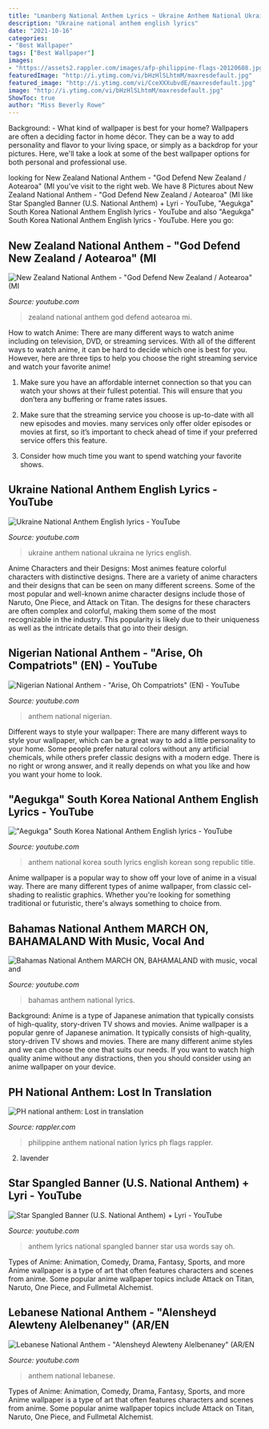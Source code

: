 ```yaml
---
title: "Lmanberg National Anthem Lyrics ~ Ukraine Anthem National Ukraina Ne Lyrics English"
description: "Ukraine national anthem english lyrics"
date: "2021-10-16"
categories:
- "Best Wallpaper"
tags: ["Best Wallpaper"]
images:
- "https://assets2.rappler.com/images/afp-philippine-flags-20120608.jpg"
featuredImage: "http://i.ytimg.com/vi/bHzHlSLhtmM/maxresdefault.jpg"
featured_image: "http://i.ytimg.com/vi/CceXXXubvdE/maxresdefault.jpg"
image: "http://i.ytimg.com/vi/bHzHlSLhtmM/maxresdefault.jpg"
ShowToc: true
author: "Miss Beverly Rowe"
---
```



Background: - What kind of wallpaper is best for your home?
Wallpapers are often a deciding factor in home décor. They can be a way to add personality and flavor to your living space, or simply as a backdrop for your pictures. Here, we'll take a look at some of the best wallpaper options for both personal and professional use.

	

		
looking for New Zealand National Anthem - &quot;God Defend New Zealand / Aotearoa&quot; (MI you've visit to the right web. We have 8 Pictures about New Zealand National Anthem - &quot;God Defend New Zealand / Aotearoa&quot; (MI like Star Spangled Banner (U.S. National Anthem) + Lyri - YouTube, &quot;Aegukga&quot; South Korea National Anthem English lyrics - YouTube and also &quot;Aegukga&quot; South Korea National Anthem English lyrics - YouTube. Here you go:
		
    
## New Zealand National Anthem - &quot;God Defend New Zealand / Aotearoa&quot; (MI

<img loading=lazy src="https://i.ytimg.com/vi/BT9k_7_jP8A/maxresdefault.jpg" onerror="this.onerror=null;this.src='https://tse4.mm.bing.net/th?id=OIP.xgb7TcKAn-PAB2EV-P29OQHaEK&amp;pid=15.1';" alt="New Zealand National Anthem - &quot;God Defend New Zealand / Aotearoa&quot; (MI">

_Source: youtube.com_

>zealand national anthem god defend aotearoa mi. 

	

How to watch Anime: There are many different ways to watch anime including on television, DVD, or streaming services.
With all of the different ways to watch anime, it can be hard to decide which one is best for you. However, here are three tips to help you choose the right streaming service and watch your favorite anime!
1. Make sure you have an affordable internet connection so that you can watch your shows at their fullest potential. This will ensure that you don’tera any buffering or frame rates issues.

2. Make sure that the streaming service you choose is up-to-date with all new episodes and movies. many services only offer older episodes or movies at first, so it’s important to check ahead of time if your preferred service offers this feature.

3. Consider how much time you want to spend watching your favorite shows.

    
## Ukraine National Anthem English Lyrics - YouTube

<img loading=lazy src="http://i.ytimg.com/vi/bHzHlSLhtmM/maxresdefault.jpg" onerror="this.onerror=null;this.src='https://tse1.mm.bing.net/th?id=OIP.dypnFG2hInirkR1OVP93lQHaEK&amp;pid=15.1';" alt="Ukraine National Anthem English lyrics - YouTube">

_Source: youtube.com_

>ukraine anthem national ukraina ne lyrics english. 

	

Anime Characters and their Designs: Most animes feature colorful characters with distinctive designs.
There are a variety of anime characters and their designs that can be seen on many different screens. Some of the most popular and well-known anime character designs include those of Naruto, One Piece, and Attack on Titan. The designs for these characters are often complex and colorful, making them some of the most recognizable in the industry. This popularity is likely due to their uniqueness as well as the intricate details that go into their design.

    
## Nigerian National Anthem - &quot;Arise, Oh Compatriots&quot; (EN) - YouTube

<img loading=lazy src="https://i.ytimg.com/vi/avPeagYhbgo/maxresdefault.jpg" onerror="this.onerror=null;this.src='https://tse1.mm.bing.net/th?id=OIP.WS-r5CXskE3oj5owOHJSUwHaEK&amp;pid=15.1';" alt="Nigerian National Anthem - &quot;Arise, Oh Compatriots&quot; (EN) - YouTube">

_Source: youtube.com_

>anthem national nigerian. 

	

Different ways to style your wallpaper:
There are many different ways to style your wallpaper, which can be a great way to add a little personality to your home. Some people prefer natural colors without any artificial chemicals, while others prefer classic designs with a modern edge. There is no right or wrong answer, and it really depends on what you like and how you want your home to look.

    
## &quot;Aegukga&quot; South Korea National Anthem English Lyrics - YouTube

<img loading=lazy src="http://i.ytimg.com/vi/CceXXXubvdE/maxresdefault.jpg" onerror="this.onerror=null;this.src='https://tse1.mm.bing.net/th?id=OIP.Li6c1Ja2duyD4rO_ZWuoiwHaEK&amp;pid=15.1';" alt="&quot;Aegukga&quot; South Korea National Anthem English lyrics - YouTube">

_Source: youtube.com_

>anthem national korea south lyrics english korean song republic title. 

	

Anime wallpaper is a popular way to show off your love of anime in a visual way. There are many different types of anime wallpaper, from classic cel-shading to realistic graphics. Whether you're looking for something traditional or futuristic, there's always something to choice from.

    
## Bahamas National Anthem MARCH ON, BAHAMALAND With Music, Vocal And

<img loading=lazy src="https://i.ytimg.com/vi/BR2TPzQ1mn8/hqdefault.jpg" onerror="this.onerror=null;this.src='https://tse2.mm.bing.net/th?id=OIP.DDg_ny2gWXXVFH-4Bj97lQHaFj&amp;pid=15.1';" alt="Bahamas National Anthem MARCH ON, BAHAMALAND with music, vocal and">

_Source: youtube.com_

>bahamas anthem national lyrics. 

	

Background: Anime is a type of Japanese animation that typically consists of high-quality, story-driven TV shows and movies.
Anime wallpaper is a popular genre of Japanese animation. It typically consists of high-quality, story-driven TV shows and movies. There are many different anime styles and we can choose the one that suits our needs. If you want to watch high quality anime without any distractions, then you should consider using an anime wallpaper on your device.

    
## PH National Anthem: Lost In Translation

<img loading=lazy src="https://assets2.rappler.com/images/afp-philippine-flags-20120608.jpg" onerror="this.onerror=null;this.src='https://tse4.mm.bing.net/th?id=OIP.EK00LixhoGAeCbb3UuJFkgHaEK&amp;pid=15.1';" alt="PH national anthem: Lost in translation">

_Source: rappler.com_

>philippine anthem national nation lyrics ph flags rappler. 

	

2. lavender 

    
## Star Spangled Banner (U.S. National Anthem) + Lyri - YouTube

<img loading=lazy src="http://i.ytimg.com/vi/odf1warHMYQ/maxresdefault.jpg" onerror="this.onerror=null;this.src='https://tse2.mm.bing.net/th?id=OIP.5ZxMHg0uxkeNQGN5pdYc5gHaEK&amp;pid=15.1';" alt="Star Spangled Banner (U.S. National Anthem) + Lyri - YouTube">

_Source: youtube.com_

>anthem lyrics national spangled banner star usa words say oh. 

	

Types of Anime: Animation, Comedy, Drama, Fantasy, Sports, and more
Anime wallpaper is a type of art that often features characters and scenes from anime. Some popular anime wallpaper topics include Attack on Titan, Naruto, One Piece, and Fullmetal Alchemist.

    
## Lebanese National Anthem - &quot;Alensheyd Alewteny Alelbenaney&quot; (AR/EN

<img loading=lazy src="http://i.ytimg.com/vi/wUX5WNu4fSA/maxresdefault.jpg" onerror="this.onerror=null;this.src='https://tse2.mm.bing.net/th?id=OIP.imdt5y6w7hf7xbInCP2BXQHaEK&amp;pid=15.1';" alt="Lebanese National Anthem - &quot;Alensheyd Alewteny Alelbenaney&quot; (AR/EN">

_Source: youtube.com_

>anthem national lebanese. 

	

Types of Anime: Animation, Comedy, Drama, Fantasy, Sports, and more
Anime wallpaper is a type of art that often features characters and scenes from anime. Some popular anime wallpaper topics include Attack on Titan, Naruto, One Piece, and Fullmetal Alchemist.


